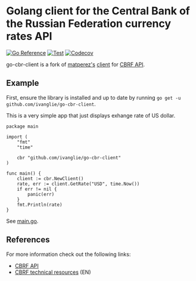 # Golang client for the Central Bank of the Russian Federation currency rates API

[![Go Reference](https://pkg.go.dev/badge/github.com/ivanglie/go-cbr-client.svg)](https://pkg.go.dev/github.com/ivanglie/go-cbr-client)
[![Test](https://github.com/ivanglie/go-cbr-client/actions/workflows/test.yml/badge.svg)](https://github.com/ivanglie/go-cbr-client/actions/workflows/test.yml)
[![Codecov](https://codecov.io/gh/ivanglie/go-cbr-client/branch/master/graph/badge.svg?token=46HUJQAM56)](https://codecov.io/gh/ivanglie/go-cbr-client)

go-cbr-client is a fork of [matperez's](https://github.com/matperez) [client](https://github.com/matperez/go-cbr-client) for [CBRF API](http://www.cbr.ru/development/).

## Example

First, ensure the library is installed and up to date by running ```go get -u github.com/ivanglie/go-cbr-client```.

This is a very simple app that just displays exhange rate of US dollar.

```golang
package main

import (
	"fmt"
	"time"

	cbr "github.com/ivanglie/go-cbr-client"
)

func main() {
	client := cbr.NewClient()
	rate, err := client.GetRate("USD", time.Now())
	if err != nil {
		panic(err)
	}
	fmt.Println(rate)
}
```
See [main.go](./_example/main.go).

## References

For more information check out the following links:

* [CBRF API](http://www.cbr.ru/development/SXML/)
* [CBRF technical resources](http://www.cbr.ru/eng/development/) (EN)
